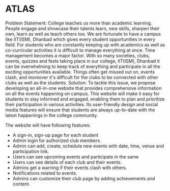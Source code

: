 # ATLAS
Problem Statement:
College teaches us more than academic learning. People engage and showcase their talents learn, new skills, sharpen their own, learn as well as teach others too. We are fortunate to have a campus like IIT(ISM), Dhanbad which gives every student opportunities in every field.
For students who are constantly keeping up with academics as well as co-curricular activities it is difficult to manage everything at once. Time management becomes a major factor.
With so many societies, clubs, events, quizzes and fests taking place in our college, IIT(ISM), Dhanbad it can be overwhelming to keep track of everything and participate in all the exciting opportunities available. Things often get missed out on, events clash, and moreover it's difficult for the clubs to be connected with other clubs as well as the students.
Solution:
To tackle this issue, we propose developing an all-in-one website that provides comprehensive information on all the events happening on campus. This website will make it easy for students to stay informed and engaged, enabling them to plan and prioritize their participation in various activities. Its user-friendly design and social media features will ensure that students are always up-to-date with the latest happenings in the college community.

The website will have following features:
- A sign-in, sign-up page for each student 
- Admin login for authorized club members.
- Admin can add, create, schedule new events with date, time, venue and participation link.
- Users can see upcoming events and participate in the same 
- Users can see details of each club and their events.
- Admins get a warning if their events clash with others.
- Notifications related to events.
- Admins can customize their club page by adding achievements and content.
